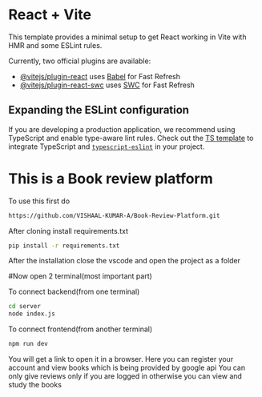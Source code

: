 # React + Vite

This template provides a minimal setup to get React working in Vite with HMR and some ESLint rules.

Currently, two official plugins are available:

- [@vitejs/plugin-react](https://github.com/vitejs/vite-plugin-react/blob/main/packages/plugin-react/README.md) uses [Babel](https://babeljs.io/) for Fast Refresh
- [@vitejs/plugin-react-swc](https://github.com/vitejs/vite-plugin-react-swc) uses [SWC](https://swc.rs/) for Fast Refresh

## Expanding the ESLint configuration

If you are developing a production application, we recommend using TypeScript and enable type-aware lint rules. Check out the [TS template](https://github.com/vitejs/vite/tree/main/packages/create-vite/template-react-ts) to integrate TypeScript and [`typescript-eslint`](https://typescript-eslint.io) in your project.

# This is a Book review platform 

To use this first do
```sh 
https://github.com/VISHAAL-KUMAR-A/Book-Review-Platform.git
```

After cloning install requirements.txt
```sh 
pip install -r requirements.txt
```

After the installation close the vscode and open the project as a folder

#Now open 2 terminal(most important part)

To connect backend(from one terminal)
```sh
cd server
node index.js
```
To connect frontend(from another terminal)
```sh 
npm run dev
```

You will get a link to open it in a browser.
Here you can register your account and view books which is being provided by google api
You can  only give reviews only if you are logged in otherwise you can view and study the books
